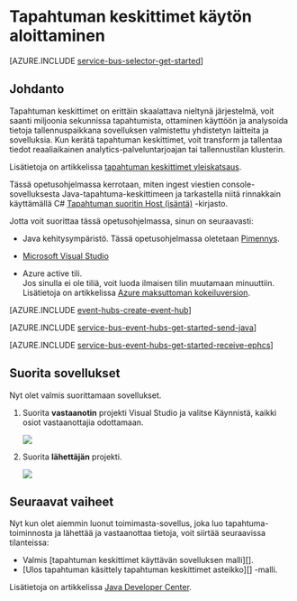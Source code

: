 <properties
    pageTitle="Tapahtuman keskittimet Java-aloittaminen | Microsoft Azure"
    description="Katso tämä opetusohjelma Azure tapahtuman solmukohdat käytön aloittaminen Java tapahtumat lähettäminen ja vastaanottaminen ne C# EventProcessorHost avulla."
    services="event-hubs"
    documentationCenter=""
    authors="jtaubensee"
    manager="timlt"
    editor=""/>

<tags
    ms.service="event-hubs"
    ms.workload="core"
    ms.tgt_pltfrm="na"
    ms.devlang="na"
    ms.topic="article"
    ms.date="09/27/2016"
    ms.author="jotaub;sethm"/>

# <a name="get-started-with-event-hubs"></a>Tapahtuman keskittimet käytön aloittaminen

[AZURE.INCLUDE [service-bus-selector-get-started](../../includes/service-bus-selector-get-started.md)]

## <a name="introduction"></a>Johdanto

Tapahtuman keskittimet on erittäin skaalattava nieltynä järjestelmä, voit saanti miljoonia sekunnissa tapahtumista, ottaminen käyttöön ja analysoida tietoja tallennuspaikkana sovelluksen valmistettu yhdistetyn laitteita ja sovelluksia. Kun kerätä tapahtuman keskittimet, voit transform ja tallentaa tiedot reaaliaikainen analytics-palveluntarjoajan tai tallennustilan klusterin.

Lisätietoja on artikkelissa [tapahtuman keskittimet yleiskatsaus][].

Tässä opetusohjelmassa kerrotaan, miten ingest viestien console-sovelluksesta Java-tapahtuma-keskittimeen ja tarkastella niitä rinnakkain käyttämällä C# [Tapahtuman suoritin Host (isäntä)][] -kirjasto.

Jotta voit suorittaa tässä opetusohjelmassa, sinun on seuraavasti:

+ Java kehitysympäristö. Tässä opetusohjelmassa oletetaan [Pimennys](https://www.eclipse.org/).

+ [Microsoft Visual Studio](http://visualstudio.com)

+ Azure active tili. <br/>Jos sinulla ei ole tiliä, voit luoda ilmaisen tilin muutamaan minuuttiin. Lisätietoja on artikkelissa <a href="http://azure.microsoft.com/pricing/free-trial/?WT.mc_id=A0E0E5C02&amp;returnurl=http%3A%2F%2Fazure.microsoft.com%2Fen-us%2Fdevelop%2Fmobile%2Ftutorials%2Fget-started%2F" target="_blank">Azure maksuttoman kokeiluversion</a>.

[AZURE.INCLUDE [event-hubs-create-event-hub](../../includes/event-hubs-create-event-hub.md)]

[AZURE.INCLUDE [service-bus-event-hubs-get-started-send-java](../../includes/service-bus-event-hubs-get-started-send-java.md)]

[AZURE.INCLUDE [service-bus-event-hubs-get-started-receive-ephcs](../../includes/service-bus-event-hubs-get-started-receive-ephcs.md)]

## <a name="run-the-applications"></a>Suorita sovellukset

Nyt olet valmis suorittamaan sovellukset.

1.  Suorita **vastaanotin** projekti Visual Studio ja valitse Käynnistä, kaikki osiot vastaanottajia odottamaan.

    ![][21]

2.  Suorita **lähettäjän** projekti.

    ![][22]

## <a name="next-steps"></a>Seuraavat vaiheet

Nyt kun olet aiemmin luonut toimimasta-sovellus, joka luo tapahtuma-toiminnosta ja lähettää ja vastaanottaa tietoja, voit siirtää seuraavissa tilanteissa:

- Valmis [tapahtuman keskittimet käyttävän sovelluksen malli][].
- [Ulos tapahtuman käsittely tapahtuman keskittimet asteikko][] -malli.

Lisätietoja on artikkelissa [Java Developer Center](/develop/java/).

<!-- Images. -->
[21]: ./media/event-hubs-java-ephcs-getstarted/run-csharp-ephcs1.png
[22]: ./media/event-hubs-java-ephcs-getstarted/java-send.png

<!-- Links -->
[Azure classic portal]: https://manage.windowsazure.com/
[Tapahtuman suoritin Host (isäntä)]: https://www.nuget.org/packages/Microsoft.Azure.ServiceBus.EventProcessorHost
[Tapahtuman keskittimet yleiskatsaus]: event-hubs-overview.md
[Tapahtuman keskittimet käyttävä malli-sovellus]: https://code.msdn.microsoft.com/Service-Bus-Event-Hub-286fd097
[Skaalaa ulos tapahtuman käsittely tapahtuman keskittimet]: https://code.msdn.microsoft.com/Service-Bus-Event-Hub-45f43fc3
 